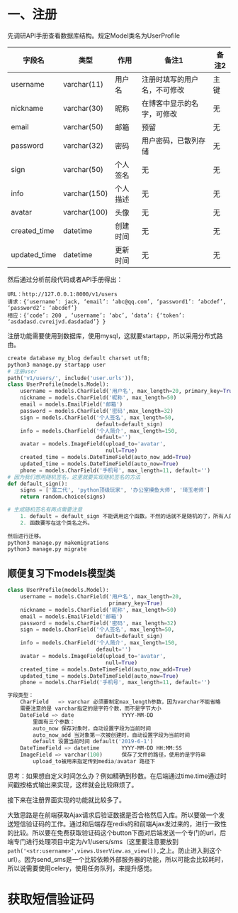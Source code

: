 # 一、注册

先调研API手册查看数据库结构。规定Model类名为UserProfile

| 字段名       | 类型         | 作用     | 备注1                        | 备注2 |
| ------------ | ------------ | -------- | ---------------------------- | ----- |
| username     | varchar(11)  | 用户名   | 注册时填写的用户名，不可修改 | 主键  |
| nickname     | varchar(30)  | 昵称     | 在博客中显示的名字，可修改   | 无    |
| email        | varchar(50)  | 邮箱     | 预留                         | 无    |
| password     | varchar(32)  | 密码     | 用户密码，已散列存储         | 无    |
| sign         | varchar(50)  | 个人签名 | 无                           | 无    |
| info         | varchar(150) | 个人描述 | 无                           | 无    |
| avatar       | varchar(100) | 头像     | 无                           | 无    |
| created_time | datetime     | 创建时间 | 无                           | 无    |
| updated_time | datetime     | 更新时间 | 无                           | 无    |

然后通过分析前段代码或者API手册得出：

```
URL：http://127.0.0.1:8000/v1/users 
请求：{‘username’: jack, ‘email’: ‘abc@qq.com’, ‘password1’: ‘abcdef’, ‘password2’: ‘abcdef’}
相应：{‘code’: 200 , ‘username’: ‘abc’, ’data’: {‘token’: ‘asdadasd.cvreijvd.dasdadad’} }
```

注册功能需要使用到数据库，使用mysql，这就要startapp，所以采用分布式路由。

```python
create database my_blog default charset utf8;
python3 manage.py startapp user
# 注册user
path('v1/users/', include('user.urls')),
class UserProfile(models.Model):
    username = models.CharField('用户名', max_length=20, primary_key=True)
    nickname = models.CharField('昵称', max_length=50)
    email = models.EmailField('邮箱')
    password = models.CharField('密码',max_length=32)
    sign = models.CharField('个人签名', max_length=50,
                            default=default_sign)
    info = models.CharField('个人简介', max_length=150,
                            default='')
    avatar = models.ImageField(upload_to='avatar',
                               null=True)
    created_time = models.DateTimeField(auto_now_add=True)
    updated_time = models.DateTimeField(auto_now=True)
    phone = models.CharField('手机号', max_length=11, default='')
# 因为我们想用随机签名，这里就要实现随机签名的方法
def default_sign():
    signs = ['富二代', 'python顶级玩家', '办公室摸鱼大师', '琦玉老师']
    return random.choice(signs)

# 生成随机签名有两点需要注意
	1. default = default_sign 不能调用这个函数。不然的话就不是随机的了，所有人的签名都相同。
    2. 函数要写在这个类名之外。
    
然后进行迁移。
python3 manage.py makemigrations
python3 manage.py migrate
```

## 顺便复习下models模型类

```python
class UserProfile(models.Model):
    username = models.CharField('用户名', max_length=20,
                                primary_key=True)
    nickname = models.CharField('昵称', max_length=50)
    email = models.EmailField('邮箱')
    password = models.CharField('密码', max_length=32)
    sign = models.CharField('个人签名', max_length=50,
                            default=default_sign)
    info = models.CharField('个人简介', max_length=150,
                            default='')
    avatar = models.ImageField(upload_to='avatar',
                               null=True)
    created_time = models.DateTimeField(auto_now_add=True)
    updated_time = models.DateTimeField(auto_now=True)
    phone = models.CharField('手机号', max_length=11, default='')

字段类型：
	CharField   => varchar 必须要制定max_length参数，因为varchar不能省略
    需要注意的是 varchar指定的是字符个数，而不是字节大小
    DateField => date               YYYY-MM-DD 
    	里面有三个参数：
        auto_now 保存对象时，自动设置字段为当前时间
        auto_now_add 当对象第一次被创建时，自动设置字段为当前时间
        default 设置当前时间 default('2019-6-1')
    DateTimeField => datetime     	YYYY-MM-DD HH:MM:SS 
    ImageField => varchar(100)      保存了文件的路径，使用的是字符串 
    	upload_to被用来指定传到media/avatar 路径下
```

思考：如果想自定义时间怎么办？例如精确到秒数。在后端通过time.time通过时间戳按格式输出来实现，这样就会比较麻烦了。

接下来在注册界面实现的功能就比较多了。

大致思路是在前端获取Ajax请求后验证数据是否合格然后入库。所以要做一个发送短信验证码的工作。通过和后端存在redis的和前端Ajax发过来的，进行一致性的比较。所以要在免费获取验证码这个button下面对后端发送一个专门的url，后端专门进行处理项目中定为/v1/users/sms（这里要注意要放到` path('<str:username>',views.UserView.as_view()),`之上。防止进入到这个url）。因为send_sms是一个比较依赖外部服务器的功能，所以可能会比较耗时，所以说需要使用celery，使用任务队列，来提升感觉。

# 获取短信验证码



